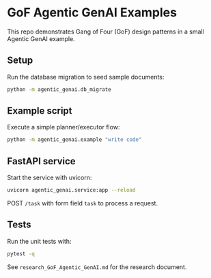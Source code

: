 # GoF Agentic GenAI Examples

This repo demonstrates Gang of Four (GoF) design patterns in a small Agentic GenAI example.

## Setup
Run the database migration to seed sample documents:

```bash
python -m agentic_genai.db_migrate
```

## Example script
Execute a simple planner/executor flow:

```bash
python -m agentic_genai.example "write code"
```

## FastAPI service
Start the service with uvicorn:

```bash
uvicorn agentic_genai.service:app --reload
```

POST `/task` with form field `task` to process a request.

## Tests
Run the unit tests with:

```bash
pytest -q
```

See `research_GoF_Agentic_GenAI.md` for the research document.
